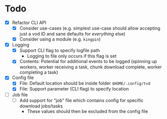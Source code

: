 # Todo

- [x] Refactor CLI API
  - [x] Consider use-cases (e.g. simplest use-case should allow accepting just a vod ID and sane defaults for *everything* else)
  - [x] Consider using a module (e.g. `kingpin`)
- [x] Logging
  - [x] Support CLI flag to specify logfile path
    - Logging to file only occurs if this flag is set
  - [x] Contents: Potential for additional events to be logged (spinning up workers, worker receiving a task, chunk download complete, worker completing a task)
- [x] Config file
  - [x] File: Default location should be inside folder `$HOME/.config/tvd`
  - [x] File: Support parameter (CLI flag) to specify location
- [ ] Job file
  - [ ] Add support for "job" file which contains config for specific download jobs/tasks
    - These values should then be excluded from the config file
